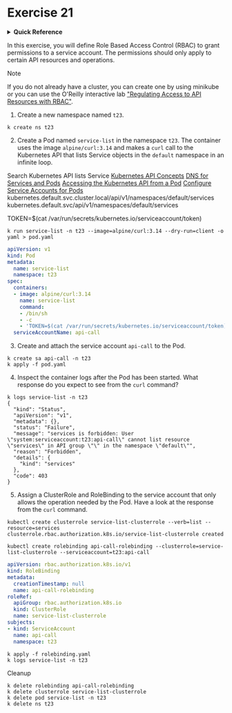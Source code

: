 # Exercise 21

<details>
<summary><b>Quick Reference</b></summary>
<p>

* Namespace: `t23`<br>
* Documentation: [Using RBAC Authorization](https://kubernetes.io/docs/reference/access-authn-authz/rbac/), [Configure Service Accounts for Pods](https://kubernetes.io/docs/tasks/configure-pod-container/configure-service-account/)

</p>
</details>

In this exercise, you will define Role Based Access Control (RBAC) to grant permissions to a service account. The permissions should only apply to certain API resources and operations.

> [!NOTE]
> If you do not already have a cluster, you can create one by using minikube or you can use the O'Reilly interactive lab ["Regulating Access to API Resources with RBAC"](https://learning.oreilly.com/scenarios/regulating-access-to/9781098164171/).
1. Create a new namespace named `t23`.
```
k create ns t23
```
2. Create a Pod named `service-list` in the namespace `t23`. The container uses the image `alpine/curl:3.14` and makes a `curl` call to the Kubernetes API that lists Service objects in the `default` namespace in an infinite loop.

Search Kubernetes API lists Service
[Kubernetes API Concepts](https://kubernetes.io/docs/reference/using-api/api-concepts/)
[DNS for Services and Pods](https://kubernetes.io/docs/concepts/services-networking/dns-pod-service/)
[Accessing the Kubernetes API from a Pod](https://kubernetes.io/docs/tasks/run-application/access-api-from-pod/)
[Configure Service Accounts for Pods](https://kubernetes.io/docs/tasks/configure-pod-container/configure-service-account/)
kubernetes.default.svc.cluster.local/api/v1/namespaces/default/services
kubernetes.default.svc/api/v1/namespaces/default/services

TOKEN=$(cat /var/run/secrets/kubernetes.io/serviceaccount/token)


```
k run service-list -n t23 --image=alpine/curl:3.14 --dry-run=client -o yaml > pod.yaml
```
```yaml
apiVersion: v1
kind: Pod
metadata:
  name: service-list
  namespace: t23
spec:
  containers:
  - image: alpine/curl:3.14
    name: service-list
    command:
    - /bin/sh
    - -c
    - 'TOKEN=$(cat /var/run/secrets/kubernetes.io/serviceaccount/token);while true; do curl -s -k -H "Authorization: Bearer $TOKEN" https://kubernetes.default.svc.cluster.local/api/v1/namespaces/default/services;sleep 10; done;'
  serviceAccountName: api-call
```

3. Create and attach the service account `api-call` to the Pod.
```
k create sa api-call -n t23
k apply -f pod.yaml
```
4. Inspect the container logs after the Pod has been started. What response do you expect to see from the `curl` command?
```
k logs service-list -n t23
{
  "kind": "Status",
  "apiVersion": "v1",
  "metadata": {},
  "status": "Failure",
  "message": "services is forbidden: User \"system:serviceaccount:t23:api-call\" cannot list resource \"services\" in API group \"\" in the namespace \"default\"",
  "reason": "Forbidden",
  "details": {
    "kind": "services"
  },
  "code": 403
}
```

5. Assign a ClusterRole and RoleBinding to the service account that only allows the operation needed by the Pod. Have a look at the response from the `curl` command.
```
kubectl create clusterrole service-list-clusterrole --verb=list --resource=services
clusterrole.rbac.authorization.k8s.io/service-list-clusterrole created

kubectl create rolebinding api-call-rolebinding --clusterrole=service-list-clusterrole --serviceaccount=t23:api-call
```

```yaml
apiVersion: rbac.authorization.k8s.io/v1
kind: RoleBinding
metadata:
  creationTimestamp: null
  name: api-call-rolebinding
roleRef:
  apiGroup: rbac.authorization.k8s.io
  kind: ClusterRole
  name: service-list-clusterrole
subjects:
- kind: ServiceAccount
  name: api-call
  namespace: t23
```

```
k apply -f rolebinding.yaml
k logs service-list -n t23
```

Cleanup
```
k delete rolebinding api-call-rolebinding
k delete clusterrole service-list-clusterrole
k delete pod service-list -n t23
k delete ns t23
```
